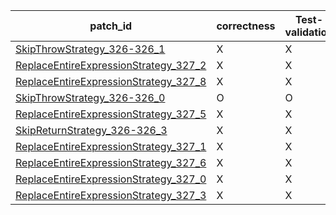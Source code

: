  | patch_id |correctness |Test-validation |NPEX-validation |
 |--- | --- | --- | --- | 
 | [SkipThrowStrategy_326-326_1](./patches/SkipThrowStrategy_326-326_1/patch.java#324) | X | X | X | 
 | [ReplaceEntireExpressionStrategy_327_2](./patches/ReplaceEntireExpressionStrategy_327_2/patch.java#324) | X | X | X | 
 | [ReplaceEntireExpressionStrategy_327_8](./patches/ReplaceEntireExpressionStrategy_327_8/patch.java#324) | X | X | X | 
 | [SkipThrowStrategy_326-326_0](./patches/SkipThrowStrategy_326-326_0/patch.java#324) | O | O | X | 
 | [ReplaceEntireExpressionStrategy_327_5](./patches/ReplaceEntireExpressionStrategy_327_5/patch.java#324) | X | X | X | 
 | [SkipReturnStrategy_326-326_3](./patches/SkipReturnStrategy_326-326_3/patch.java#324) | X | X | X | 
 | [ReplaceEntireExpressionStrategy_327_1](./patches/ReplaceEntireExpressionStrategy_327_1/patch.java#324) | X | X | X | 
 | [ReplaceEntireExpressionStrategy_327_6](./patches/ReplaceEntireExpressionStrategy_327_6/patch.java#324) | X | X | X | 
 | [ReplaceEntireExpressionStrategy_327_0](./patches/ReplaceEntireExpressionStrategy_327_0/patch.java#324) | X | X | O | 
 | [ReplaceEntireExpressionStrategy_327_3](./patches/ReplaceEntireExpressionStrategy_327_3/patch.java#324) | X | X | X | 
